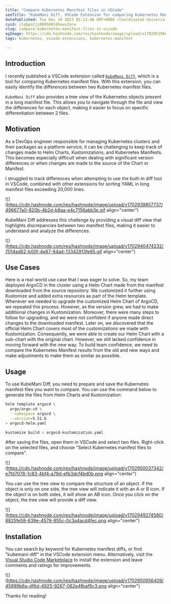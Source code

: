 ```yaml
---
title: "Compare Kubernetes Manifest files in VSCode"
seoTitle: "KubeMani Diff, VSCode Extension for comparing Kubernetes Manifest"
datePublished: Tue Dec 19 2023 02:13:48 GMT+0000 (Coordinated Universal Time)
cuid: clqbpo2jz000508l6hewv2mrw
slug: compare-kubernetes-manifest-files-in-vscode
ogImage: https://cdn.hashnode.com/res/hashnode/image/upload/v1702951966811/19503b14-0715-4489-a0c7-a82a990d8787.png
tags: kubernetes, vscode-extensions, kubernetes-manifest

---
```


## Introduction

I recently published a VSCode extension called [`KubeMani Diff`](https://marketplace.visualstudio.com/items?itemName=sunggun.kubemani-diff), which is a tool for comparing Kubernetes manifest files. With this extension, you can easily identify the differences between two Kubernetes manifest files.

`KubeMani Diff` also provides a tree view of the Kubernetes objects present in a long manifest file. This allows you to navigate through the file and view the differences for each object, making it easier to focus on specific differentiation between 2 files.

## Motivation

As a DevOps engineer responsible for managing Kubernetes clusters and their packages as a platform service, it can be challenging to keep track of changes made to Helm Charts, Kustomizations, and Kubernetes Manifests. This becomes especially difficult when dealing with significant version differences or when changes are made to the source of the Chart or Manifest.

I struggled to track differences when attempting to use the built-in diff tool in VSCode, combined with other extensions for sorting YAML in long manifest files exceeding 20,000 lines.

![](https://cdn.hashnode.com/res/hashnode/image/upload/v1702939857737/496677a0-820b-4b2d-b8aa-e4c7156abb3e.gif align="center")

KubeMani Diff addresses this challenge by providing a visual diff view that highlights discrepancies between two manifest files, making it easier to understand and analyze the differences.

![](https://cdn.hashnode.com/res/hashnode/image/upload/v1702940474232/7014ad62-b00f-4e87-84ad-13342913fe65.gif align="center")

## Use Cases

Here is a real-world use case that I was eager to solve. So, my team deployed ArgoCD in the cluster using a Helm Chart made from the manifest downloaded from the source repository. We customized it further using Kustomize and added extra resources as part of the Helm template. Whenever we needed to upgrade the customized Helm Chart of ArgoCD, we repeated this process. However, as the version grew, we had to make additional changes in Kustomization. Moreover, there were many steps to follow for upgrading, and we were not confident if anyone made direct changes to the downloaded manifest. Later on, we discovered that the official Helm Chart covers most of the customizations we made with Kustomization. Consequently, we were able to create our Helm Chart with a sub-chart with the original chart. However, we still lacked confidence in moving forward with the new way. To build team confidence, we need to compare the Kubernetes Manifest results from the old and new ways and make adjustments to make them as similar as possible.

## Usage

To use KubeMani Diff, you need to prepare and save the Kubernetes manifest files you want to compare. You can use the command below to generate the files from Helm Charts and Kustomization:

```bash
helm template argocd \
  argo/argo-cd \
  --namespace argocd \
  --version=5.51.6
> argocd-helm.yaml
```

```bash
kustomize build > argocd-kustomization.yaml
```

After saving the files, open them in VSCode and select two files. Right-click on the selected files, and choose "Select Kubernetes manifest files to compare".

![](https://cdn.hashnode.com/res/hashnode/image/upload/v1702950037342/e7fd7078-1c83-4bf4-a79d-efb3dcf4bd0b.png align="center")

You can use the tree view to compare the structure of an object. If the object is only on one side, the tree view will indicate it with an A or B icon. If the object is on both sides, it will show an AB icon. Once you click on the object, the tree view will provide a diff view.

![](https://cdn.hashnode.com/res/hashnode/image/upload/v1702949274580/8825fe58-639e-4579-855c-0c3a4acd4fec.png align="center")

## Installation

You can search by keyword for Kubernetes manifest diffs, or find "kubemani-diff" in the VSCode extension menu. Alternatively, visit the [Visual Studio Code Marketplace](https://marketplace.visualstudio.com/items?itemName=sunggun.kubemani-diff) to install the extension and leave comments and ratings for improvements.

![](https://cdn.hashnode.com/res/hashnode/image/upload/v1702950956409/45999b6a-df6d-4925-9267-062e4fbaf9c3.png align="center")

Thanks for reading!